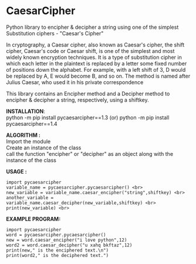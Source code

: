 # CaesarCipher
Python library to encipher &amp; decipher a string using one of the simplest Substitution ciphers - "Caesar's Cipher"

In cryptography, a Caesar cipher, also known as Caesar's cipher, the shift cipher, Caesar's code or Caesar shift, is one of the simplest and most widely known encryption techniques. It is a type of substitution cipher in which each letter in the plaintext is replaced by a letter some fixed number of positions down the alphabet. For example, with a left shift of 3, D would be replaced by A, E would become B, and so on. The method is named after Julius Caesar, who used it in his private correspondence

This library contains an Encipher method and a Decipher method to encipher & decipher a string, respectively, using a shiftkey.


<b>INSTALLATION</b>:<br> 
python -m pip install pycaesarcipher==1.3 (or) python -m pip install pycaesarcipher==1.4

<b>ALGORITHM :</b> <br>
Import the module<br>
Create an instance of the class<br>
call the function "encipher" or "decipher" as an object along with the instance of the class<br>

<b>USAGE :</b> <br>
```
import pycaesarcipher
variable_name = pycaesarcipher.pycaesarcipher() <br>
new_variable = variable_name.caesar_encipher("string",shiftkey) <br>
another_variable = variable_name.caesar_decipher(new_variable,shiftkey) <br>
print(new_variable) <br>
```


<b>EXAMPLE PROGRAM:</b><br>
```
import pycaesarcipher
word = pycaesarcipher.pycaesarcipher()
new = word.caesar_encipher("i love python",12)
word2 = word.caesar_decipher("u xahq bkftaz",12)
print(new," is the enciphered text.\n")
print(word2," is the deciphered text.")
```
